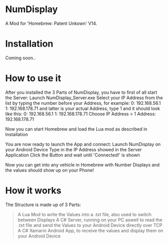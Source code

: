 # NumDisplay
A Mod for 'Homebrew: Patent Unkown' V14.

# Installation
Coming soon..

# How to use it
After you installed the 3 Parts of NumDisplay, you have to first of all start the Server:
 Launch NumDisplay_Server.exe
 Select your IP Address from the list by typing the number before your Address, for example:
  0: 192.168.56.1
  1: 192.168.178.71
 and latter is your actual Address, type
  1
 and it should look like this:
  0: 192.168.56.1
  1: 192.168.178.71
  Choose IP Address > 1
  Address: 192.168.178.71

Now you can start Homebrew and load the Lua mod as described in Installation

You are now ready to launch the App and connect:
 Launch NumDisplay on your Android Device
 Type in the IP Address showed in the Server Application
 Click the Button and wait until 'Connected!' is shown

Now you can get into any vehicle in Homebrew with Number Displays and the values should show up on your Phone!

# How it works
The Structure is made up of 3 Parts:
 > A Lua Mod to write the Values into a .txt file, also used to switch between Displays
 > A C# Server, running on your PC aswell to read the .txt file and send the Values to your Android Device directly over TCP
 > A C# Xamarin Android App, to receive the values and display them on your Android Device
